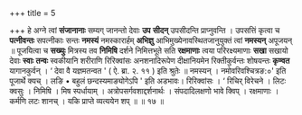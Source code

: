 +++
title = 5

+++
हे अग्ने त्वां **संजानानाः** सम्यग् जानन्तो देवाः **उप** **सीदन्** उपसीदन्ति प्राप्नुवन्ति । उपसत्तिं कृत्वा च **पत्नीवन्तः** सपत्नीकाः सन्तः **नमस्यं** नमस्कारार्हम् **अभिज्ञु** आभिमुख्येनावस्थितजानुयुक्तं त्वां **नमस्यन्** अपूजयन् ॥ पूजयित्वा च **सख्युः** मित्रस्य तव **निमिषि** दर्शने निमित्तभूते सति **रक्षमाणाः** त्वया परिरक्ष्यमाणाः **सखा** सखायो देवाः **स्वाः** **तन्वः** स्वकीयानि शरीराणि रिरिक्वांसः अनशनादिरूपेण दीक्षानियमेन रिक्तीकुर्वन्तः शोषयन्तः **कृण्वत** यागानकुर्वन् । ‘ देवा वै यज्ञमतन्वत ' ( ऐ. ब्रा. २. ११ ) इति श्रुतेः ॥ नमस्यन् ।  नमोवरिवश्चित्रङ:०' इति पूजार्थे क्यच् । लङि • बहुलं छन्दस्यमाङ्योगेऽपि ' इति अडभावः। रिरिक्वांसः । ‘ रिचिर् विरेचने । लिटः क्वसुः । निमिषि । मिष स्पर्धायाम् । अत्रोपसर्गवशाद्दर्शनार्थः । संपदादिलक्षणो भावे क्विप्  । रक्षमाणाः । कर्मणि लटः शानच् । यकि प्राप्ते व्यत्ययेन शप् ॥ ॥ १७ ॥